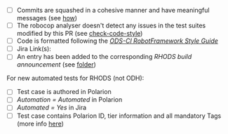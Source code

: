- [ ] Commits are squashed in a cohesive manner and have meaningful messages (see [how](https://cbea.ms/git-commit))
- [ ] The robocop analyser doesn't detect any issues in the test suites modified by this PR (see [check-code-style](https://github.com/red-hat-data-services/ods-ci/blob/master/docs/check-code-style.md))
- [ ] Code is formatted following the _[ODS-CI RobotFramework Style Guide](https://docs.google.com/document/d/11ZJOPI1uq-0Wl6a2V8fkAv_TQhfzp9t_IjXAheaJxmQ/edit?usp=sharing)_
- [ ] Jira Link(s):
- [ ] An entry has been added to the corresponding _RHODS build announcement_ (see [folder](https://drive.google.com/drive/folders/1sgkK1WZgGo9CXsLizNe0GbAzVKuSKrZL))

For new automated tests for RHODS (not ODH):
- [ ] Test case is authored in Polarion
- [ ]  _Automation = Automated_ in Polarion
- [ ] _Automated = Yes_ in Jira
- [ ] Test case contains Polarion ID, tier information and all mandatory Tags (more info [here](https://docs.google.com/document/d/11ZJOPI1uq-0Wl6a2V8fkAv_TQhfzp9t_IjXAheaJxmQ/edit#heading=h.s819p3c5ud7p))